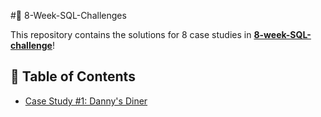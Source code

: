 #🍔 8-Week-SQL-Challenges

This repository contains the solutions for 8 case studies in **[8-week-SQL-challenge](https://8weeksqlchallenge.com/)**!
## 📑 Table of Contents
+ [Case Study #1: Danny's Diner](https://github.com/Rose-njeru/8-Week-SQL-Challenges/tree/main/Case%20Study%20%231%20-Danny's%20Diner)
